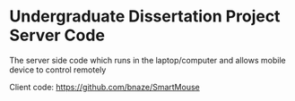 # Undergraduate Dissertation Project Server Code

The server side code which runs in the laptop/computer and allows mobile device to control remotely 

Client code: https://github.com/bnaze/SmartMouse
